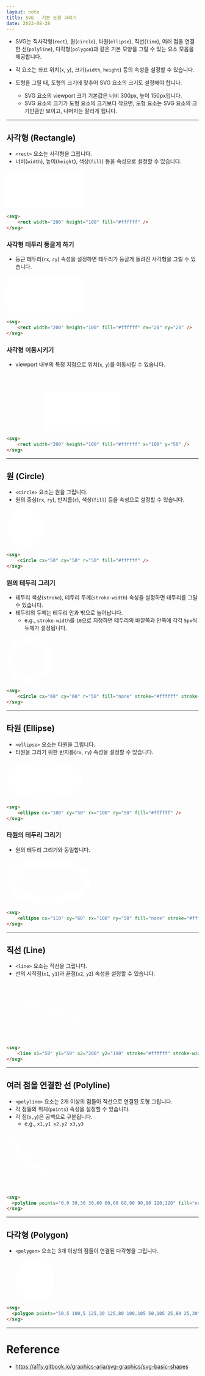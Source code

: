 ```yaml
---
layout: note
title: SVG - 기본 도형 그리기
date: 2023-08-28
---
```





- SVG는 직사각형(`rect`), 원(`circle`), 타원(`ellipse`), 직선(`line`), 여러 점을 연결한 선(`polyline`), 다각형(`polygon`)과 같은 기본 모양을 그릴 수 있는 요소 모음을 제공합니다.
- 각 요소는 좌표 위치(`x`, `y`), 크기(`width`, `height`) 등의 속성을 설정할 수 있습니다.

- 도형을 그릴 때, 도형의 크기에 맞추어 SVG 요소의 크기도 설정해야 합니다.
    - SVG 요소의 viewport 크기 기본값은 너비 300px, 높이 150px입니다.
    - SVG 요소의 크기가 도형 요소의 크기보다 작으면, 도형 요소는 SVG 요소의 크기만큼만 보이고, 나머지는 잘리게 됩니다.




---




## 사각형 (Rectangle)

- `<rect>` 요소는 사각형을 그립니다.
- 너비(`width`), 높이(`height`), 색상(`fill`) 등을 속성으로 설정할 수 있습니다.

<svg height="100">
    <rect width="200" height="100" fill="#ffffff" />
</svg>

```html
<svg>
    <rect width="200" height="100" fill="#ffffff" />
</svg>
```


### 사각형 테두리 둥글게 하기

- 둥근 테두리(`rx`, `ry`) 속성을 설정하면 테두리가 둥글게 돌려진 사각형을 그릴 수 있습니다.

<svg height="100">
    <rect width="200" height="100" fill="#ffffff" rx="20" ry="20" />
</svg>

```html
<svg>
    <rect width="200" height="100" fill="#ffffff" rx="20" ry="20" />
</svg>
```


### 사각형 이동시키기

- viewport 내부의 특정 지점으로 위치(`x`, `y`)를 이동시킬 수 있습니다.

<svg>
    <rect width="200" height="100" fill="#ffffff" x="100" y="50" />
</svg>

```html
<svg>
    <rect width="200" height="100" fill="#ffffff" x="100" y="50" />
</svg>
```




---




## 원 (Circle)

- `<circle>` 요소는 원을 그립니다.
- 원의 중심(`rx`, `ry`), 반지름(`r`), 색상(`fill`) 등을 속성으로 설정할 수 있습니다.

<svg height="100">
    <circle cx="50" cy="50" r="50" fill="#ffffff" />
</svg>

```html
<svg>
    <circle cx="50" cy="50" r="50" fill="#ffffff" />
</svg>
```


### 원의 테두리 그리기

- 테두리 색상(`stroke`), 테두리 두께(`stroke-width`) 속성을 설정하면 테두리를 그릴 수 있습니다.
- 테두리의 두꼐는 테두리 안과 밖으로 늘어납니다.
    - e.g., `stroke-width`를 `10`으로 지정하면 테두리의 바깥쪽과 안쪽에 각각 `5px`씩 두께가 설정됩니다.

<svg height="120">
    <circle cx="60" cy="60" r="50" fill="none" stroke="#ffffff" stroke-width="20" />
</svg>

```html
<svg>
    <circle cx="60" cy="60" r="50" fill="none" stroke="#ffffff" stroke-width="20" />
</svg>
```




---




## 타원 (Ellipse)

- `<ellipse>` 요소는 타원을 그립니다.
- 타원을 그리기 위한 반지름(`rx`, `ry`) 속성을 설정할 수 있습니다.

<svg height="100">
    <ellipse cx="100" cy="50" rx="100" ry="50" fill="#ffffff" />
</svg>

```html
<svg>
    <ellipse cx="100" cy="50" rx="100" ry="50" fill="#ffffff" />
</svg>
```


### 타원의 테두리 그리기

- 원의 테두리 그리기와 동일합니다.

<svg height="120">
    <ellipse cx="110" cy="60" rx="100" ry="50" fill="none" stroke="#ffffff" stroke-width="20" />
</svg>

```html
<svg>
    <ellipse cx="110" cy="60" rx="100" ry="50" fill="none" stroke="#ffffff" stroke-width="20" />
</svg>
```




---




## 직선 (Line)

- `<line>` 요소는 직선을 그립니다.
- 선의 시작점(`x1`, `y1`)과 끝점(`x2`, `y2`) 속성을 설정할 수 있습니다.

<svg>
    <line x1="50" y1="50" x2="200" y2="100" stroke="#ffffff" stroke-width="5" />
</svg>

```html
<svg>
    <line x1="50" y1="50" x2="200" y2="100" stroke="#ffffff" stroke-width="5" />
</svg>
```




---




## 여러 점을 연결한 선 (Polyline)

- `<polyline>` 요소는 2개 이상의 점들이 직선으로 연결된 도형 그립니다.
- 각 점들의 위치(`points`) 속성을 설정할 수 있습니다.
- 각 점(`x,y`)은 공백으로 구분됩니다.
    - e.g., `x1,y1 x2,y2 x3,y3`

<svg>
  <polyline points="0,0 30,30 30,60 60,60 60,90 90,90 120,120" fill="none" stroke="#ffffff" stroke-width="5" />
</svg>

```html
<svg>
  <polyline points="0,0 30,30 30,60 60,60 60,90 90,90 120,120" fill="none" stroke="#ffffff" stroke-width="5" />
</svg>
```



---




## 다각형 (Polygon)

- `<polygon>` 요소는 3개 이상의 점들이 연결된 다각형을 그립니다.

<svg height="105">
  <polygon points="50,5 100,5 125,30 125,80 100,105 50,105 25,80 25,30" fill="#ffffff" />
</svg>

```html
<svg>
  <polygon points="50,5 100,5 125,30 125,80 100,105 50,105 25,80 25,30" fill="#ffffff" />
</svg>
```




---




# Reference

- <https://a11y.gitbook.io/graphics-aria/svg-graphics/svg-basic-shapes>

